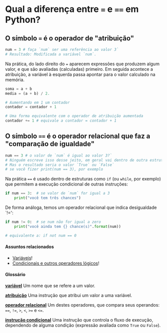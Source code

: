 # Qual a diferença entre `=` e `==` em Python?

## O símbolo `=` é o operador de "atribuição" 

```python
num = 3 # faça `num` ser uma referência ao valor 3`
# Resultado: Modificada a variável `num`.
```

Na prática, do lado direito do `=` aparecem expressões que produzem algum valor, e que são avaliadas (calculadas) primeiro. Em seguida acontece a atribuição, a variável à esquerda passa apontar para o valor calculado na memória.


```python
soma = a + b
media = (a + b) / 2.

# Aumentando em 1 um contador
contador = contador + 1

# Uma forma equivalente com o operador de atribuição aumentada
contador += 1 # equivale a contador = contador + 1
```

## O símbolo `==` é o operador relacional que faz a "comparação de igualdade"

```python
num == 3 # o valor de `num` é igual ao valor 3?`
# Ninguém escreve isso desse jeito, em geral vai dentro de outra estrutura.
# Mas o resultado seria o valor `True` ou `False`
# se você fizer print(num == 3), por exemplo 
``` 

Na prática  `==`  é usado dentro de estruturas como `if` (ou `while`, por exemplo) que permitem a execução condicional de outras instruções:

```python
if num == 3:  # se valor de `num` for igual a 3
    print("você tem três chances")
```

De forma análoga, temos um operador relacional que indica desigualdade `!=':

```python
if num != 0:  # se num não for igual a zero
    print("você ainda tem {} chance(s)".format(num))

# equivalente a: if not num == 0
```

#### Assuntos relacionados

- [Variáveis](variaveis.md)!
- [Condicionais e outros operadores lógicos](condicionais_py.md)!

#### Glossário

[**variável**](https://penseallen.github.io/PensePython2e/02-vars-expr-instr.html#termo:variável) Um nome que se refere a um valor.

[**atribuição**](https://penseallen.github.io/PensePython2e/02-vars-expr-instr.html#termo:atribuição) Uma instrução que atribui um valor a uma variável.

[**operador relacional**](https://penseallen.github.io/PensePython2e/05-cond-recur.html#termo:operador%20relacional) Um destes operadores, que compara seus operandos: `==`, `!=`, `>`, `<`, `>=` e `<=`.

[**instrução condicional**](https://penseallen.github.io/PensePython2e/05-cond-recur.html#termo:instrução%20condicional) Uma instrução que controla o fluxo de execução, dependendo de alguma condição (expressão avaliada como `True` ou `False`).
